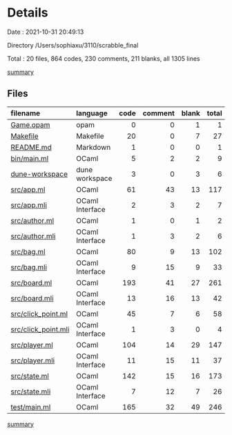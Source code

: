 # Details

Date : 2021-10-31 20:49:13

Directory /Users/sophiaxu/3110/scrabble_final

Total : 20 files,  864 codes, 230 comments, 211 blanks, all 1305 lines

[summary](results.md)

## Files
| filename | language | code | comment | blank | total |
| :--- | :--- | ---: | ---: | ---: | ---: |
| [Game.opam](/Game.opam) | opam | 0 | 0 | 1 | 1 |
| [Makefile](/Makefile) | Makefile | 20 | 0 | 7 | 27 |
| [README.md](/README.md) | Markdown | 1 | 0 | 0 | 1 |
| [bin/main.ml](/bin/main.ml) | OCaml | 5 | 2 | 2 | 9 |
| [dune-workspace](/dune-workspace) | dune workspace | 3 | 0 | 3 | 6 |
| [src/app.ml](/src/app.ml) | OCaml | 61 | 43 | 13 | 117 |
| [src/app.mli](/src/app.mli) | OCaml Interface | 2 | 3 | 2 | 7 |
| [src/author.ml](/src/author.ml) | OCaml | 1 | 0 | 1 | 2 |
| [src/author.mli](/src/author.mli) | OCaml Interface | 1 | 3 | 2 | 6 |
| [src/bag.ml](/src/bag.ml) | OCaml | 80 | 9 | 13 | 102 |
| [src/bag.mli](/src/bag.mli) | OCaml Interface | 9 | 15 | 9 | 33 |
| [src/board.ml](/src/board.ml) | OCaml | 193 | 41 | 27 | 261 |
| [src/board.mli](/src/board.mli) | OCaml Interface | 13 | 16 | 13 | 42 |
| [src/click_point.ml](/src/click_point.ml) | OCaml | 45 | 7 | 6 | 58 |
| [src/click_point.mli](/src/click_point.mli) | OCaml Interface | 1 | 3 | 0 | 4 |
| [src/player.ml](/src/player.ml) | OCaml | 104 | 14 | 29 | 147 |
| [src/player.mli](/src/player.mli) | OCaml Interface | 11 | 15 | 11 | 37 |
| [src/state.ml](/src/state.ml) | OCaml | 142 | 15 | 16 | 173 |
| [src/state.mli](/src/state.mli) | OCaml Interface | 7 | 12 | 7 | 26 |
| [test/main.ml](/test/main.ml) | OCaml | 165 | 32 | 49 | 246 |

[summary](results.md)
